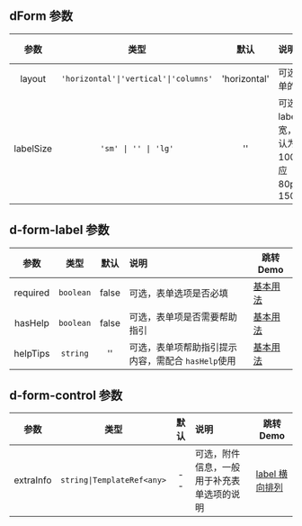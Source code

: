 ## dForm 参数

|   参数    |                 类型                  |     默认     | 说明                                                                     | 跳转 Demo                                                     |
| :-------: | :-----------------------------------: | :----------: | :----------------------------------------------------------------------- | ------------------------------------------------------------- |
|  layout   | `'horizontal'\|'vertical'\|'columns'` | 'horizontal' | 可选，设置表单的排列方式                                                 | [基本用法](/components/form/demo#basic-usage)                 |
| labelSize |         `'sm' \| '' \| 'lg'`          |      ''      | 可选，设置 label 的占宽，未设置默认为 100px,'sm'对应 80px,'lg'对应 150px | [label 横向排列](/components/form/demo#demo-label-horizontal) |

## d-form-label 参数

|   参数   |   类型    | 默认  | 说明                                               | 跳转 Demo                                     |
| :------: | :-------: | :---: | :------------------------------------------------- | --------------------------------------------- |
| required | `boolean` | false | 可选，表单选项是否必填                             | [基本用法](/components/form/demo#basic-usage) |
| hasHelp  | `boolean` | false | 可选，表单项是否需要帮助指引                       | [基本用法](/components/form/demo#basic-usage) |
| helpTips | `string`  |  ''   | 可选，表单项帮助指引提示内容，需配合 `hasHelp`使用 | [基本用法](/components/form/demo#basic-usage) |

## d-form-control 参数

|   参数    |            类型            | 默认 | 说明                                       | 跳转 Demo                                                     |
| :-------: | :------------------------: | :--: | :----------------------------------------- | ------------------------------------------------------------- |
| extraInfo | `string\|TemplateRef<any>` |  --  | 可选，附件信息，一般用于补充表单选项的说明 | [label 横向排列](/components/form/demo#demo-label-horizontal) |
